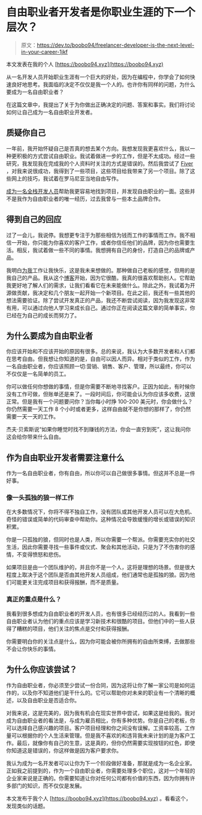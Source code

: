 # 自由职业者开发者是你职业生涯的下一个层次？

> 原文：<https://dev.to/boobo94/freelancer-developer-is-the-next-level-in-your-career-1jkf>

本文发表在我的个人 [https://boobo94.xyz](https://boobo94.xyz)

从一名开发人员开始职业生涯有一个巨大的好处，因为在编程中，你学会了如何快速良好地思考。我面临的决定不仅仅是我一个人的。也许你有同样的问题，为什么要成为一名自由职业者？

在这篇文章中，我提出了关于为你做出正确决定的问题、答案和事实。我们将讨论如何让自己成为一名自由职业开发者。

## 质疑你自己

一年前，我开始怀疑自己是否真的想去某个方向。我想发现我更喜欢什么，我以一种更积极的方式尝试自由职业。我试着做进一步的工作，但是不太成功。经过一些研究，我发现我在完成我的个人资料时关注的方式是错误的。然后我尝试了 [Fiver](http://www.fiverr.com/s2/6bfe9173f1) ，对我来说很成功，我得到了一些项目，这些项目给我带来了另一个项目。除了这些网上的技巧，我试着在罗马尼亚当地自由写作。

[成为一名全栈开发人员](/developer-story/i-left-the-company-after-3-years/)帮助我更容易地找到项目，并发现自由职业的一面。这些并不是我作为自由职业者的唯一经历，过去我曾与一些本土品牌合作。

## 得到自己的回应

过了一会儿，我说停。我想更专注于为那些相信为钱而工作的事情而工作。我不相信一开始，你只能为你喜欢的客户工作，或者你信任他们的品牌，因为你也需要生活。相反，我试着做一些不同的事情。我想拥有自己的身份，打造自己的品牌或产品。

我明白[为我](/alexa/my-first-alexa-skill/)工作让我快乐，这是我未来想做的。那种做自己老板的感觉，但用的是我自己的产品。我从这个[博客](https://boobo94.xyz/)开始，因为它很酷，我真的很喜欢帮助别人。它帮助我更好地了解人们的需求，让我们看看它在未来能做什么。除此之外，我试着为开源做贡献，我决定和几个朋友一起开始一个新项目。在此之前，我还有一些其他的想法需要验证。除了尝试开发真正的产品，我还不断尝试阅读，因为我发现这非常有用，可以通过向他人学习来成长自己。通过你正在阅读这篇文章的简单事实，你已经在为自己的成长而努力了。

## 为什么要成为自由职业者

你应该开始和不应该开始的原因有很多。总的来说，我认为大多数开发者和人们都在思考自由。但我想让你知道的是，自由可以因人而异。相对于类似的工作，作为一名自由职业者，你应该照顾一切:营销、销售、客户、管理，所以最终，你可以不仅仅是一名简单的员工。

你可以做任何你想做的事情，但是你需要不断地寻找客户。正因为如此，有时候你没有工作可做，但账单还是来了。一段时间后，你可能会认为你应该多收费，这很正常。但是我有一个问题要问你？当你每小时挣 100-200 美元时，你会做什么？你仍然需要一天工作 8 个小时或者更多，这样自由就不是你想的那样了，你仍然需要一天一天的工作。

杰夫·贝索斯说“如果你睡觉时找不到赚钱的方法，你会一直穷到死”，这让我问你这会给你带来什么自由。

## 作为自由职业开发者需要注意什么

作为一名自由职业者，你有自由，所以你可以自己做很多事情。但这并不总是一件好事。

### 像一头孤独的狼一样工作

在大多数情况下，你将不得不独自工作，没有团队或其他开发人员可以在大危机、奇怪的错误或简单的代码审查中帮助你。这种情况会导致缓慢的增长或错误的知识积累。

你是一只孤独的狼，但同时也是人类，所以你需要一个帮派。你需要充实你的社交生活，因此你需要寻找一些事件或仪式、聚会和其他活动，只是为了不伤害你的感情，不变得愤怒和悲伤。

如果项目是由一个团队维护的，并且你不是一个人，这将是理想的场景。但是很大程度上取决于这个团队是否由其他开发人员组成，他们通常也是孤独的狼。因为他们可能更关注完成项目和获得报酬，而不是质量。

### 真正的重点是什么？

我看到很多想成为自由职业者的开发人员，也有很多已经经历过的人。我看到一些自由职业者认为他们的重点应该是学习新技术和很酷的项目。但他们中的一些人获得了糟糕的项目，他们关注的焦点是交付和获得报酬。

你需要明白你的关注点是什么，因为你可能会被你所拥有的自由所束缚，去做那些不会让你快乐的事情。

## 为什么你应该尝试？

作为自由职业者，你必须至少尝试一份合同，因为这将让你了解一家公司是如何运作的，以及你不知道他们是干什么的。它可以帮助你对未来的职业有一个清晰的概述，以及自由职业是否适合你。

对我来说，这是完美的，因为我有机会在现实世界中尝试，如果这是给我的。我对成为自由职业者的看法是，与成为雇员相比，你有多种优势。你是自己的老板，你可以选择自己感兴趣的项目。客户项目经理和你之间没有误解。工资率较高，工作量可以根据你的个人生活来管理。但是我不喜欢的和违背我未来计划的是为客户工作。最后，就像你有自己的生意，这是真的，但你仍然需要实现按钮的红色，即使你知道这是错误的，你这样做是因为客户要求你。

我认为成为一名开发者可以让你为下一个阶段做好准备，那就是成为一名企业家。正如我之前提到的，作为一个自由职业者，你需要处理多个职位，这对一个年轻的企业家来说是正确的。你需要知道让你对任何公司都有价值的东西，因为你拥有许多部门的知识，而不仅仅是发展。

本文发布于我个人 [https://boobo94.xyz](https://boobo94.xyz) 。看看这个，发现类似的话题。